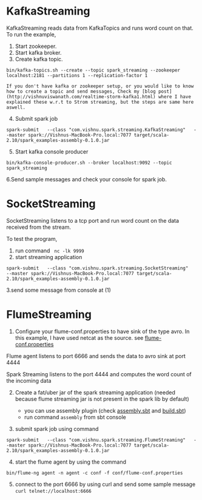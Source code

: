 # KafkaStreaming

KafkaStreaming reads data from KafkaTopics and runs word count on that.
To run the example,

1. Start zookeeper.
2. Start kafka broker.
3. Create kafka topic.<br/>

  ```
bin/kafka-topics.sh --create --topic spark_streaming --zookeeper localhost:2181 --partitions 1 --replication-factor 1
  ```
  
    If you don't have kafka or zookeeper setup, or you would like to know how to create a topic and send messages, Check my [blog post](http://vishnuviswanath.com/realtime-storm-kafka1.html) where I have explained these w.r.t to Strom streaming, but the steps are same here aswell.
4. Submit spark job

  ```
spark-submit   --class "com.vishnu.spark.streaming.KafkaStreaming"   --master spark://Vishnus-MacBook-Pro.local:7077 target/scala-2.10/spark_examples-assembly-0.1.0.jar
  ```

5. Start kafka console producer

```
bin/kafka-console-producer.sh --broker localhost:9092 --topic spark_streaming
```

6.Send sample messages and check your console for spark job.

# SocketStreaming

SocketStreaming listens to a tcp port and run word count on the data received from the stream.

To test the program,

1. run command ` nc -lk 9999`
2.  start streaming application
```
spark-submit   --class "com.vishnu.spark.streaming.SocketStreaming"   --master spark://Vishnus-MacBook-Pro.local:7077 target/scala-2.10/spark_examples-assembly-0.1.0.jar
```
3.send some message from console at (1)

# FlumeStreaming

1. Configure your flume-conf.properties to have sink of the type avro.
  In this example, I have used netcat as the source. see [flume-conf.properties](/Flume/src/com/vishnu/flume/config/flume-conf_spark.properties)

  Flume agent listens to port 6666 and sends the data to avro sink at port 4444
  
  Spark Streaming listens to the port 4444 and computes the word count of the incoming data
  
2. Create a fat/uber jar of the spark streaming application (needed because flume streaming jar is not present in the spark lib by default)
   - you can use assembly plugin (check [assembly.sbt](/spark/project/assembly.sbt) and [build.sbt](/spark/build.sbt))
   - run command `assembly` from sbt console

3. submit spark job using command
  ```
  spark-submit   --class "com.vishnu.spark.streaming.FlumeStreaming"   --master spark://Vishnus-MacBook-Pro.local:7077 target/scala-2.10/spark_examples-assembly-0.1.0.jar
  ```
  
4. start the flume agent by using the command
  ```
  bin/flume-ng agent -n agent -c conf -f conf/flume-conf.properties
  ```

5. connect to the port 6666 by using curl and send some sample message
  `curl telnet://localhost:6666`
